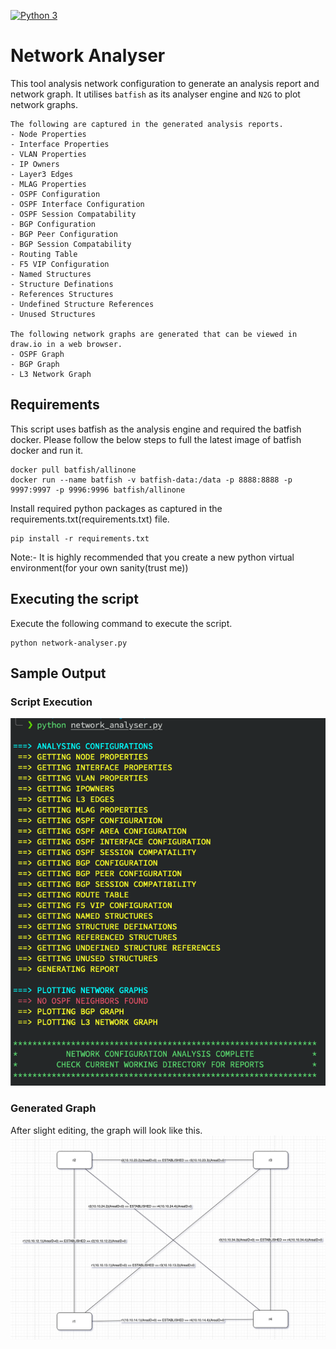 [![Python 3](https://img.shields.io/badge/python-3.6%20%7C%203.7%20%7C%203.8-blue)](https://www.python.org/downloads/)

# Network Analyser
This tool analysis network configuration to generate an analysis report and network graph.
It utilises `batfish` as its analyser engine and `N2G` to plot network graphs.

```
The following are captured in the generated analysis reports.
- Node Properties
- Interface Properties
- VLAN Properties
- IP Owners
- Layer3 Edges
- MLAG Properties
- OSPF Configuration
- OSPF Interface Configuration
- OSPF Session Compatability
- BGP Configuration
- BGP Peer Configuration
- BGP Session Compatability
- Routing Table
- F5 VIP Configuration
- Named Structures
- Structure Definations
- References Structures
- Undefined Structure References
- Unused Structures

The following network graphs are generated that can be viewed in draw.io in a web browser.
- OSPF Graph
- BGP Graph
- L3 Network Graph
```

## Requirements
This script uses batfish as the analysis engine and required the batfish docker.
Please follow the below steps to full the latest image of batfish docker and run it.

```
docker pull batfish/allinone
docker run --name batfish -v batfish-data:/data -p 8888:8888 -p 9997:9997 -p 9996:9996 batfish/allinone
```

Install required python packages as captured in the requirements.txt(requirements.txt) file.
```
pip install -r requirements.txt
```
Note:- It is highly recommended that you create a new python virtual environment(for your own sanity(trust me)) 

## Executing the script
Execute the following command to execute the script.
```
python network-analyser.py
```

## Sample Output

### Script Execution
![alt text](images/script_execution.png)

### Generated Graph
After slight editing, the graph will look like this.
![alt text](images/generated_graph.png)